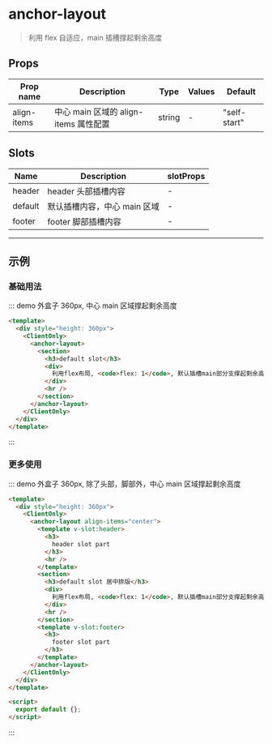 # anchor-layout

> 利用 flex 自适应，main 插槽撑起剩余高度

## Props

| Prop name   | Description                           | Type   | Values | Default      |
| ----------- | ------------------------------------- | ------ | ------ | ------------ |
| align-items | 中心 main 区域的 align-items 属性配置 | string | -      | "self-start" |

## Slots

| Name    | Description                  | slotProps |
| ------- | ---------------------------- | --------- |
| header  | header 头部插槽内容          | -         |
| default | 默认插槽内容，中心 main 区域 | -         |
| footer  | footer 脚部插槽内容          | -         |

---

## 示例

### 基础用法

::: demo 外盒子 360px, 中心 main 区域撑起剩余高度

```html
<template>
  <div style="height: 360px">
    <ClientOnly>
      <anchor-layout>
        <section>
          <h3>default slot</h3>
          <div>
            利用flex布局, <code>flex: 1</code>, 默认插槽main部分支撑起剩余高度
          </div>
          <hr />
        </section>
      </anchor-layout>
    </ClientOnly>
  </div>
</template>
```

:::

### 更多使用

::: demo 外盒子 360px, 除了头部，脚部外，中心 main 区域撑起剩余高度

```html
<template>
  <div style="height: 360px">
    <ClientOnly>
      <anchor-layout align-items="center">
        <template v-slot:header>
          <h3>
            header slot part
          </h3>
          <hr />
        </template>
        <section>
          <h3>default slot 居中排版</h3>
          <div>
            利用flex布局, <code>flex: 1</code>, 默认插槽main部分支撑起剩余高度
          </div>
          <hr />
        </section>
        <template v-slot:footer>
          <h3>
            footer slot part
          </h3>
        </template>
      </anchor-layout>
    </ClientOnly>
  </div>
</template>

<script>
  export default {};
</script>
```

:::
